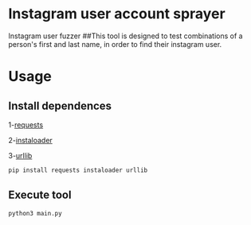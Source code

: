 # Instagram user account sprayer
Instagram user fuzzer 
##This tool is designed to test combinations of a person's first and last name, in order to find their instagram user.

# Usage

## Install dependences

1-[requests](https://pypi.org/project/requests/)

2-[instaloader](https://instaloader.github.io/)

3-[urllib](https://docs.python.org/es/3/library/urllib.html)
```sh
pip install requests instaloader urllib
```
## Execute tool
```sh
python3 main.py
```
